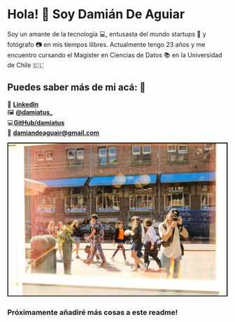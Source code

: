 # Hola! 👋 Soy Damián De Aguiar

Soy un amante de la tecnología :computer:, entusasta del mundo startups :rocket: y fotógrafo :camera: en mis tiempos lilbres. Actualmente tengo 23 años y me encuentro cursando el Magíster en Ciencias de Datos 📚 en la Universidad de Chile 🇨🇱


## Puedes saber más de mi acá: :link: 
💼 **[LinkedIn](https://www.linkedin.com/in/dami%C3%A1n-de-aguiar/)**  
🖼️ **[@damiatus_](https://www.instagram.com/damiatus_)**  
:computer:**[GitHub/damiatus](https://www.github.com/damiatus)**  
:email: **[damiandeaguair@gmail.com](mailto:damiandeaguiar@gmail.com)**   

![Picture of myself](https://github.com/damiatus/damiatus/blob/main/myPicture.jpg)


### Próximamente añadiré más cosas a este readme!